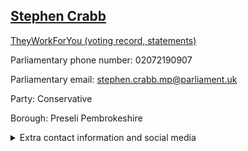 ## <a href="https://members.parliament.uk/member/1554/contact">Stephen Crabb</a>

<a href="https://www.theyworkforyou.com/mp/11768/stephen_crabb/preseli_pembrokeshire">TheyWorkForYou (voting record, statements)</a> 

Parliamentary phone number: 02072190907 

Parliamentary email: stephen.crabb.mp@parliament.uk 

Party: Conservative 

Borough: Preseli Pembrokeshire 

<details><summary>Extra contact information and social media</summary> 
<li>Website: http://www.stephencrabb.com/</li>
<li>Twitter: https://twitter.com/SCrabbMP</li>
<li>Constituency office phone number: 01437767555</li>
<li>Constituency office email: stephen.crabb.mp@parliament.uk</li>
<li>Facebook:</li>
<li>Instagram:</li>
<li>Youtube:</li>
<li>Linkedin:</li>
<li>Government department phone number:</li>
<li>Government department email:</li>
<li>Threads:</li>
<li>Party office phone number:</li>
<li>Party office email:</li>
<li>Tiktok:</li>
</details>